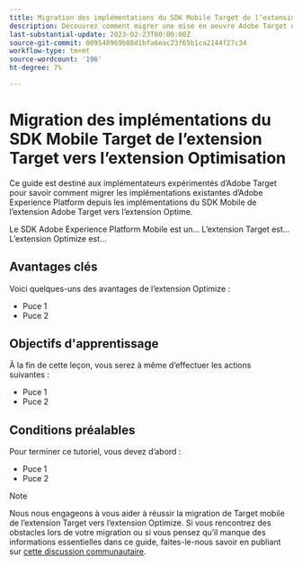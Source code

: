 ```yaml
---
title: Migration des implémentations du SDK Mobile Target de l’extension Target vers l’extension Optimisation
description: Découvrez comment migrer une mise en oeuvre Adobe Target d’at.js 2.x vers le SDK Web Adobe Experience Platform. Les rubriques incluent le chargement de la bibliothèque JavaScript, l’envoi de paramètres, les activités de rendu et d’autres légendes à noter.
last-substantial-update: 2023-02-23T00:00:00Z
source-git-commit: 009548969b88d1bfa6eac23f65b1ca2144f27c34
workflow-type: tm+mt
source-wordcount: '196'
ht-degree: 7%

---
```


# Migration des implémentations du SDK Mobile Target de l’extension Target vers l’extension Optimisation

Ce guide est destiné aux implémentateurs expérimentés d’Adobe Target pour savoir comment migrer les implémentations existantes d’Adobe Experience Platform depuis les implémentations du SDK Mobile de l’extension Adobe Target vers l’extension Optime.

Le SDK Adobe Experience Platform Mobile est un... L’extension Target est... L’extension Optimize est...

## Avantages clés

Voici quelques-uns des avantages de l’extension Optimize :

* Puce 1
* Puce 2

## Objectifs d&#39;apprentissage

À la fin de cette leçon, vous serez à même d’effectuer les actions suivantes :

* Puce 1
* Puce 2


## Conditions préalables

Pour terminer ce tutoriel, vous devez d’abord :

* Puce 1
* Puce 2


>[!NOTE]
>
>Nous nous engageons à vous aider à réussir la migration de Target mobile de l’extension Target vers l’extension Optimize. Si vous rencontrez des obstacles lors de votre migration ou si vous pensez qu’il manque des informations essentielles dans ce guide, faites-le-nous savoir en publiant sur [cette discussion communautaire](https://experienceleaguecommunities.adobe.com/t5/adobe-experience-platform-data/tutorial-discussion-migrate-target-from-at-js-to-web-sdk/m-p/575587#M463).
